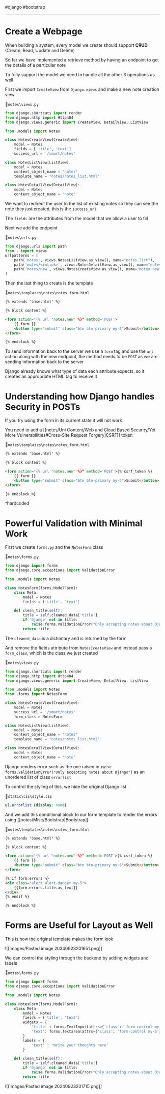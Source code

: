 
#django #bootstrap 

---
# Create a Webpage

When building a system, every model we create should support **CRUD** (Create, Read, Update and Delete)

So far we have implemented a retrieve method by having an endpoint to get the details of a particular note

To fully support the model we need to handle all the other 3 operations as well

First we import `CreateView` from `Django.views` and make a new note creation view

📁`notes\views.py`
```python
from django.shortcuts import render
from django.http import Http404
from django.views.generic import CreateView, DetailView, ListView

from .models import Notes

class NotesCreateView(CreateView):
    model = Notes
    fields = ['title', 'text']
    success_url = '/smart/notes'

class NotesListView(ListView):
    model = Notes
    context_object_name = "notes"
    template_name = "notes/notes_list.html"

class NotesDetailView(DetailView):
    model = Notes
    context_object_name = "note"
```

We want to redirect the user to the list of existing notes so they can see the note they just created, this is the `success_url`

The `fields` are the attributes from the model that we allow a user to fill

Next we add the endpoint

📁`notes\urls.py`
```python
from django.urls import path
from . import views
urlpatterns = [
    path('notes', views.NotesListView.as_view(), name="notes.list"),
    path('notes/<int:pk>', views.NotesDetailView.as_view(), name="notes.detail"),
    path('notes/new', views.NotesCreateView.as_view(), name="notes.new"),
]
```

Then the last thing to create is the template

📁`notes\templates\notes\notes_form.html`
```html
{% extends 'base.html' %}

{% block content %}

<form action="{% url "notes.new" %}" method='POST'>
    {{ form }}
    <button type="submit" class="btn btn-primary my-5">Submit</button>
</form>

{% endblock %}
```

To send information back to the server we use a `form` tag and use the `url` action along with the new endpoint, the method needs to be `POST` as we are sending information back to the server

Django already knows what type of data each attribute expects, so it creates an appropriate HTML tag to receive it

# Understanding how Django handles Security in POSTs

If you try using the form in its current state it will not work

You need to add a [[notes/Uni Content/Web and Cloud Based Security/Yet More Vulnerabilities#Cross-Site Request Forgery|CSRF]] token

📁`notes\templates\notes\notes_form.html`
```html
{% extends 'base.html' %}

{% block content %}

<form action="{% url "notes.new" %}" method='POST'>{% csrf_token %}
    {{ form }}
    <button type="submit" class="btn btn-primary my-5">Submit</button>
</form>

{% endblock %}
```
^hardcoded
# Powerful Validation with Minimal Work

First we create `forms.py` and the `NotesForm` class

📁`notes\forms.py`
```python
from django import forms
from django.core.exceptions import ValidationError

from .models import Notes

class NotesForm(forms.ModelForm):
    class Meta:
        model = Notes
        fields = ('title', 'text')

    def clean_title(self):
        title = self.cleaned_data['title']
        if 'Django' not in title:
            raise forms.ValidationError("Only accepting notes about Django")
        return title
```

The `cleaned_data` is a dictionary and is returned by the form

And remove the fields attribute from `NotesCreateView` and instead pass a `form_class`, which is the class we just created

📁`notes\views.py`
```python
from django.shortcuts import render
from django.http import Http404
from django.views.generic import CreateView, DetailView, ListView

from .models import Notes
from .forms import NotesForm

class NotesCreateView(CreateView):
    model = Notes
    success_url = '/smart/notes'
    form_class = NotesForm

class NotesListView(ListView):
    model = Notes
    context_object_name = "notes"
    template_name = "notes/notes_list.html"

class NotesDetailView(DetailView):
    model = Notes
    context_object_name = "note"
```

Django renders error such as the one raised in `raise forms.ValidationError("Only accepting notes about Django")` as an unordered list of class `errorlist`

To control the styling of this, we hide the original Django list

📁`static\css\style.css`
```css
ul.errorlist {display: none}
```

And we add this conditional block to our form template to render the errors using [[notes/Misc/Bootstrap|Bootstrap]]

📁`notes\templates\notes\notes_form.html`
```html
{% extends 'base.html' %}

{% block content %}

<form action="{% url "notes.new" %}" method='POST'>{% csrf_token %}
    {{ form }}
    <button type="submit" class="btn btn-primary my-5">Submit</button>
</form>

{% if form.errors %}
<div class="alert alert-danger my-5">
    {{form.errors.title.as_text}}
</div>
{% endif %}

{% endblock %}
```

# Forms are Useful for Layout as Well

This is how the original template makes the form look

![[Images/Pasted image 20240923201651.png]]

We can control the styling through the backend by adding widgets and labels

📁`notes\forms.py`
```python
from django import forms
from django.core.exceptions import ValidationError

from .models import Notes

class NotesForm(forms.ModelForm):
    class Meta:
        model = Notes
        fields = ('title', 'text')
        widgets = {
            'title' : forms.TextInput(attrs={'class': 'form-control my-5'}),
            'text': forms.Textarea(attrs={'class': 'form-control my-5'})
        }
        labels = {
            'text' : 'Write your thoughts here'
        }

    def clean_title(self):
        title = self.cleaned_data['title']
        if 'Django' not in title:
            raise forms.ValidationError("Only accepting notes about Django")
        return title
```



![[Images/Pasted image 20240923201715.png]]
